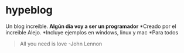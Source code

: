 # hypeblog
Un blog increíble.
**Algún día voy a ser un programador**
*Creado por el increible Alejo.
*Incluye ejemplos en windows, linux y mac
*Para todos

> All you need is love
> -John Lennon